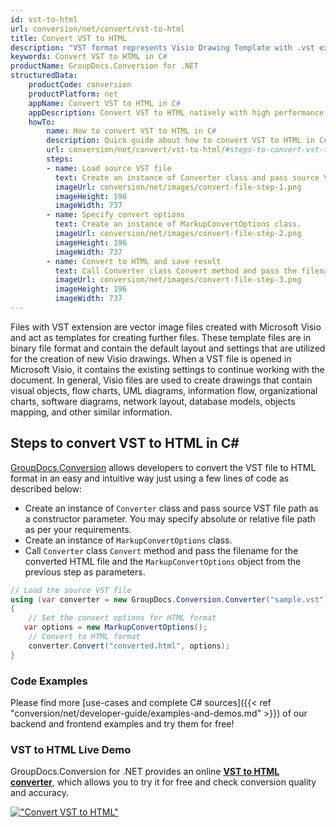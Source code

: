 ```yaml
---
id: vst-to-html
url: conversion/net/convert/vst-to-html
title: Convert VST to HTML
description: "VST format represents Visio Drawing Template with .vst extension. Learn how to convert VST to HTML file programmatically in C# language using GroupDocs.Conversion for .NET library."
keywords: Convert VST to HTML in C#
productName: GroupDocs.Conversion for .NET
structuredData:
    productCode: conversion
    productPlatform: net
    appName: Convert VST to HTML in C#
    appDescription: Convert VST to HTML natively with high performance using C# language and server side GroupDocs.Conversion for .NET APIs, without the use of any software like Microsoft or Open Office.
    howTo:
        name: How to convert VST to HTML in C# 
        description: Quick guide about how to convert VST to HTML in C# with high performance and accuracy.
        url: conversion/net/convert/vst-to-html/#steps-to-convert-vst-to-html-in-c
        steps:
        - name: Load source VST file 
          text: Create an instance of Converter class and pass source VST file path as a constructor parameter. You may specify absolute or relative file path as per your requirements. 
          imageUrl: conversion/net/images/convert-file-step-1.png
          imageHeight: 196
          imageWidth: 737
        - name: Specify convert options 
          text: Create an instance of MarkupConvertOptions class.
          imageUrl: conversion/net/images/convert-file-step-2.png
          imageHeight: 196
          imageWidth: 737
        - name: Convert to HTML and save result 
          text: Call Converter class Convert method and pass the filename for the converted HTML file and the MarkupConvertOptions object from the previous step as parameters.
          imageUrl: conversion/net/images/convert-file-step-3.png
          imageHeight: 196
          imageWidth: 737
---
```


Files with VST extension are vector image files created with Microsoft Visio and act as templates for creating further files. These template files are in binary file format and contain the default layout and settings that are utilized for the creation of new Visio drawings. When a VST file is opened in Microsoft Visio, it contains the existing settings to continue working with the document. In general, Visio files are used to create drawings that contain visual objects, flow charts, UML diagrams, information flow, organizational charts, software diagrams, network layout, database models, objects mapping, and other similar information.

## Steps to convert VST to HTML in C#

[GroupDocs.Conversion](https://products.groupdocs.com/conversion/net) allows developers to convert the VST file to HTML format in an easy and intuitive way just using a few lines of code as described below:

* Create an instance of `Converter` class and pass source VST file path as a constructor parameter. You may specify absolute or relative file path as per your requirements. 
* Create an instance of `MarkupConvertOptions` class.
* Call `Converter` class `Convert` method and pass the filename for the converted HTML file and the `MarkupConvertOptions` object from the previous step as parameters.

```csharp
// Load the source VST file
using (var converter = new GroupDocs.Conversion.Converter("sample.vst"))
{
    // Set the convert options for HTML format
   var options = new MarkupConvertOptions();
    // Convert to HTML format
    converter.Convert("converted.html", options);
}
```

### Code Examples

Please find more [use-cases and complete C# sources]({{< ref "conversion/net/developer-guide/examples-and-demos.md" >}}) of our backend and frontend examples and try them for free!

### VST to HTML Live Demo

GroupDocs.Conversion for .NET provides an online [**VST to HTML converter**](https://products.groupdocs.app/conversion/vst-to-html), which allows you to try it for free and check conversion quality and accuracy.

[!["Convert VST to HTML"](conversion/net/images/convert-to-html/convert-vst-to-html.png)](https://products.groupdocs.app/conversion/vst-to-html)
